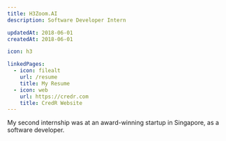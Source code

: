 ```yaml
---
title: H3Zoom.AI
description: Software Developer Intern

updatedAt: 2018-06-01
createdAt: 2018-06-01

icon: h3

linkedPages:
  - icon: filealt
    url: /resume
    title: My Resume
  - icon: web
    url: https://credr.com
    title: CredR Website
---
```


My second internship was at an award-winning startup in Singapore, as a software developer.